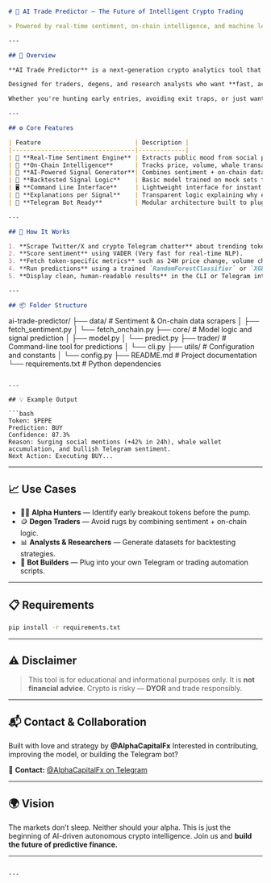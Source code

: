```markdown
# 🧠 AI Trade Predictor — The Future of Intelligent Crypto Trading

> Powered by real-time sentiment, on-chain intelligence, and machine learning — because alpha shouldn't be a secret.

---

## 🚀 Overview

**AI Trade Predictor** is a next-generation crypto analytics tool that fuses **natural language sentiment** from Twitter, Reddit, Telegram with **on-chain trading metrics** to produce **AI-driven BUY/SELL/HOLD signals**.

Designed for traders, degens, and research analysts who want **fast, actionable insights** in a rapidly evolving market — **before the crowd catches on.**

Whether you're hunting early entries, avoiding exit traps, or just want smarter alerts, this bot is your tactical edge.

---

## ⚙️ Core Features

| Feature                          | Description |
|----------------------------------|-------------|
| 📡 **Real-Time Sentiment Engine** | Extracts public mood from social platforms using NLP (VADER) |
| 🧬 **On-Chain Intelligence**      | Tracks price, volume, whale transactions, and more |
| 🤖 **AI-Powered Signal Generator**| Combines sentiment + on-chain data to output confidence-based trading signals |
| 🧪 **Backtested Signal Logic**    | Basic model trained on mock sets to simulate directional accuracy |
| 🖥️ **Command Line Interface**     | Lightweight interface for instant predictions |
| 💬 **Explanations per Signal**    | Transparent logic explaining why each prediction was made |
| 🔌 **Telegram Bot Ready**         | Modular architecture built to plug into Telegram automation |

---

## 🧠 How It Works

1. **Scrape Twitter/X and crypto Telegram chatter** about trending tokens.
2. **Score sentiment** using VADER (Very fast for real-time NLP).
3. **Fetch token-specific metrics** such as 24H price change, volume change, and whale tx count.
4. **Run predictions** using a trained `RandomForestClassifier` or `XGBoost` model.
5. **Display clean, human-readable results** in the CLI or Telegram interface.

---

## 📦 Folder Structure

```

ai-trade-predictor/
├── data/                # Sentiment & On-chain data scrapers
│   ├── fetch\_sentiment.py
│   └── fetch\_onchain.py
├── core/                # Model logic and signal prediction
│   ├── model.py
│   └── predict.py
├── trader/              # Command-line tool for predictions
│   └── cli.py
├── utils/               # Configuration and constants
│   └── config.py
├── README.md            # Project documentation
└── requirements.txt     # Python dependencies

````

---

## 💡 Example Output

```bash
Token: $PEPE
Prediction: BUY
Confidence: 87.3%
Reason: Surging social mentions (+42% in 24h), whale wallet accumulation, and bullish Telegram sentiment.
Next Action: Executing BUY...
````

---

## 📈 Use Cases

* 🧙‍♂️ **Alpha Hunters** — Identify early breakout tokens before the pump.
* 🪙 **Degen Traders** — Avoid rugs by combining sentiment + on-chain logic.
* 📊 **Analysts & Researchers** — Generate datasets for backtesting strategies.
* 🤖 **Bot Builders** — Plug into your own Telegram or trading automation scripts.

---

## 📋 Requirements

```bash
pip install -r requirements.txt
```

---

## ⚠️ Disclaimer

> This tool is for educational and informational purposes only. It is **not financial advice**. Crypto is risky — **DYOR** and trade responsibly.

---

## 📬 Contact & Collaboration

Built with love and strategy by **@AlphaCapitalFx**
Interested in contributing, improving the model, or building the Telegram bot?

📩 **Contact:** [@AlphaCapitalFx on Telegram](https://t.me/AlphaCapitalFx)

---

## 🌍 Vision

The markets don’t sleep. Neither should your alpha.
This is just the beginning of AI-driven autonomous crypto intelligence. Join us and **build the future of predictive finance.**

---

```

---
